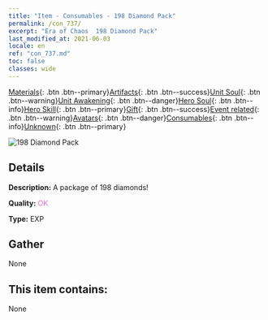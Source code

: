 ```yaml
---
title: "Item - Consumables - 198 Diamond Pack"
permalink: /con_737/
excerpt: "Era of Chaos  198 Diamond Pack"
last_modified_at: 2021-06-03
locale: en
ref: "con_737.md"
toc: false
classes: wide
---
```

 [Materials](/Items/){: .btn .btn--primary}[Artifacts](/Items/Artifacts/){: .btn .btn--success}[Unit Soul](/Items/UnitSoul/){: .btn .btn--warning}[Unit Awakening](/Items/UnitAwakening/){: .btn .btn--danger}[Hero Soul](/Items/HeroSoul/){: .btn .btn--info}[Hero Skill](/Items/HeroSkill/){: .btn .btn--primary}[Gift](/Items/Gift/){: .btn .btn--success}[Event related](/Items/Events/){: .btn .btn--warning}[Avatars](/Items/Avatars/){: .btn .btn--danger}[Consumables](/Items/Consumables/){: .btn .btn--info}[Unknown](/Items/Unknown/){: .btn .btn--primary}

 ![198 Diamond Pack](/images/t/i_tool_30273.png)

## Details
 **Description:** A package of 198 diamonds!

 **Quality:** <span style="color: #DA70D6">OK</span>

 **Type:** EXP

## Gather

  None

## This item contains:

  None

